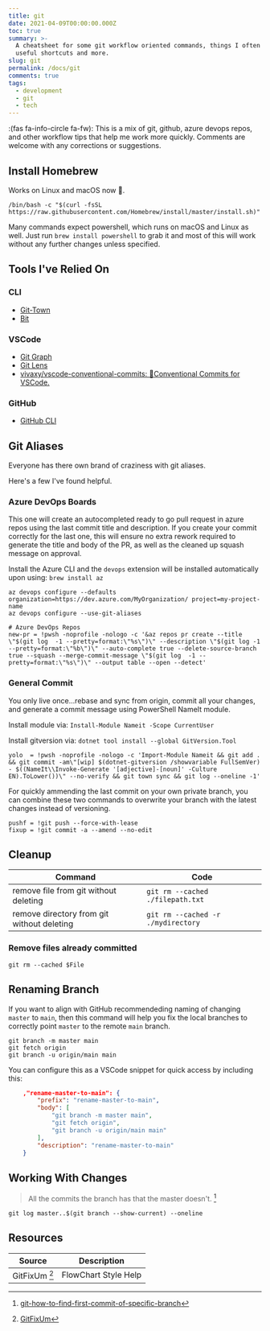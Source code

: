 ```yaml
---
title: git
date: 2021-04-09T00:00:00.000Z
toc: true
summary: >-
  A cheatsheet for some git workflow oriented commands, things I often forget,
  useful shortcuts and more.
slug: git
permalink: /docs/git
comments: true
tags:
  - development
  - git
  - tech
---
```


:(fas fa-info-circle fa-fw): This is a mix of git, github, azure devops repos, and other workflow tips that help me work more quickly.
Comments are welcome with any corrections or suggestions.

## Install Homebrew

Works on Linux and macOS now 👏.

```shell
/bin/bash -c "$(curl -fsSL https://raw.githubusercontent.com/Homebrew/install/master/install.sh)"
```

Many commands expect powershell, which runs on macOS and Linux as well. Just run `brew install powershell` to grab it and most of this will work without any further changes unless specified.

## Tools I've Relied On

### CLI

- [Git-Town](https://bit.ly/2OR6zIf)
- [Bit](https://bit.ly/37F8vu1)

### VSCode

- [Git Graph](https://bit.ly/3pEu8AJ)
- [Git Lens](https://bit.ly/3dBaUcZ)
- [vivaxy/vscode-conventional-commits: 💬Conventional Commits for VSCode.](https://bit.ly/3uI5PoH)

### GitHub

- [GitHub CLI](https://bit.ly/3boywik)

## Git Aliases

Everyone has there own brand of craziness with git aliases.

Here's a few I've found helpful.

### Azure DevOps Boards

This one will create an autocompleted ready to go pull request in azure repos using the last commit title and description. If you create your commit correctly for the last one, this will ensure no extra rework required to generate the title and body of the PR, as well as the cleaned up squash message on approval.

Install the Azure CLI and the `devops` extension will be installed automatically upon using: `brew install az`

```shell
az devops configure --defaults organization=https://dev.azure.com/MyOrganization/ project=my-project-name
az devops configure --use-git-aliases
```

```config
# Azure DevOps Repos
new-pr = !pwsh -noprofile -nologo -c '&az repos pr create --title \"$(git log  -1 --pretty=format:\"%s\")\" --description \"$(git log -1  --pretty=format:\"%b\")\" --auto-complete true --delete-source-branch true --squash --merge-commit-message \"$(git log  -1 --pretty=format:\"%s\")\" --output table --open --detect'
```

### General Commit

You only live once...rebase and sync from origin, commit all your changes, and generate a commit message using PowerShell NameIt module.

Install module via: `Install-Module Nameit -Scope CurrentUser`

Install gitversion via: `dotnet tool install --global GitVersion.Tool`

```config
yolo  = !pwsh -noprofile -nologo -c 'Import-Module Nameit && git add . && git commit -am\"[wip] $(dotnet-gitversion /showvariable FullSemVer) - $((NameIt\\Invoke-Generate '[adjective]-[noun]' -Culture EN).ToLower())\" --no-verify && git town sync && git log --oneline -1'
```

For quickly ammending the last commit on your own private branch, you can combine these two commands to overwrite your branch with the latest changes instead of versioning.

```config
pushf = !git push --force-with-lease
fixup = !git commit -a --amend --no-edit
```

## Cleanup

| Command                                    | Code                               |
| ------------------------------------------ | ---------------------------------- |
| remove file from git without deleting      | `git rm --cached ./filepath.txt`   |
| remove directory from git without deleting | `git rm --cached -r ./mydirectory` |

### Remove files already committed

```shell
git rm --cached $File
```

## Renaming Branch

If you want to align with GitHub recommendeding naming of changing `master` to `main`, then this command will help you fix the local branches to correctly point `master` to the remote `main` branch.

```shell
git branch -m master main
git fetch origin
git branch -u origin/main main
```

You can configure this as a VSCode snippet for quick access by including this:

```json
    ,"rename-master-to-main": {
        "prefix": "rename-master-to-main",
        "body": [
            "git branch -m master main",
            "git fetch origin",
            "git branch -u origin/main main"
        ],
        "description": "rename-master-to-main"
    }
```

## Working With Changes

> All the commits the branch has that the master doesn't. [^first-commit]

```shell
git log master..$(git branch --show-current) --oneline
```

## Resources

| Source               | Description          |
| -------------------- | -------------------- |
| GitFixUm [^gitfixum] | FlowChart Style Help |

[^first-commit]: [git-how-to-find-first-commit-of-specific-branch](https://stackoverflow.com/questions/18407526/git-how-to-find-first-commit-of-specific-branch)
[^gitfixum]: [GitFixUm](https://sethrobertson.github.io/GitFixUm)
